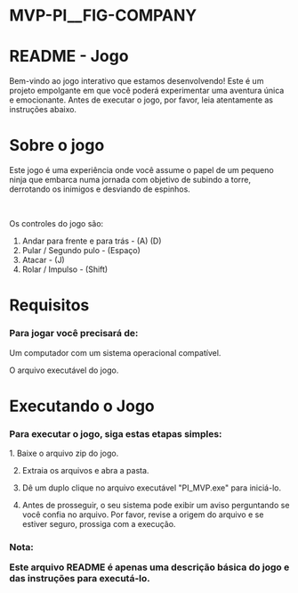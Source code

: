# MVP-PI__FIG-COMPANY
<h1>README - Jogo</h1>
<p>Bem-vindo ao jogo interativo que estamos desenvolvendo! Este é um projeto empolgante em que você poderá experimentar uma aventura única e emocionante. Antes de executar o jogo, por favor, leia atentamente as instruções abaixo.</p>

<h1>Sobre o jogo</h1>
<p>Este jogo é uma experiência onde você assume o papel de um pequeno ninja que embarca numa jornada com objetivo de subindo a torre, derrotando os inimigos e desviando de espinhos.</p>
<br>
<p>Os controles do jogo são:</p>
<ol>
  <li>Andar para frente e para trás - (A) (D)</li>
  <li>Pular / Segundo pulo          - (Espaço)</li>
  <li>Atacar                        - (J)</li>
  <li>Rolar / Impulso               - (Shift)</li>
</ol>

<h1>Requisitos</h1>
<h3>Para jogar você precisará de:</h3>
<p>Um computador com um sistema operacional compatível.</p>
<p>O arquivo executável do jogo.</p>

<h1>Executando o Jogo</h1>
<h3>Para executar o jogo, siga estas etapas simples:</h3>
<p>
  1. Baixe o arquivo zip do jogo.

  2. Extraia os arquivos e abra a pasta.

  3. Dê um duplo clique no arquivo executável "PI_MVP.exe" para iniciá-lo.

  4. Antes de prosseguir, o seu sistema pode exibir um aviso perguntando se você confia no arquivo. Por favor, revise a origem do arquivo e se estiver seguro, prossiga com a execução.
</p>
<h3>Nota: <p>Este arquivo README é apenas uma descrição básica do jogo e das instruções para executá-lo.</p></h3>
